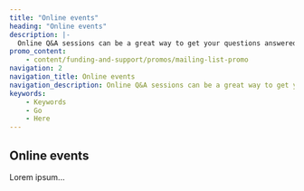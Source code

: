 ```yaml
---
title: "Online events"
heading: "Online events"
description: |-
  Online Q&A sessions can be a great way to get your questions answered when it comes to teaching. Find out when the next online event will be.
promo_content:
    - content/funding-and-support/promos/mailing-list-promo
navigation: 2
navigation_title: Online events
navigation_description: Online Q&A sessions can be a great way to get your questions answered when it comes to teaching. Find out when the next online event will be.
keywords:
    - Keywords
    - Go
    - Here
---
```


## Online events

Lorem ipsum...
